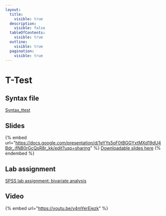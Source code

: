 ```yaml
---
layout:
  title:
    visible: true
  description:
    visible: false
  tableOfContents:
    visible: true
  outline:
    visible: true
  pagination:
    visible: true
---
```


# T-Test

## Syntax file

[Syntax\_ttest](https://drive.google.com/open?id=1qbxMmVKRFYH0vTpXNjv8wXEiIcgORLLZ\&usp=drive\_fs)

## Slides

{% embed url="https://docs.google.com/presentation/d/1eYYs5oF0tBGGYxtMXd19dU4Bdr_jfNB0rGcQsR8r_kk/edit?usp=sharing" %}
[Downloadable slides here](https://docs.google.com/presentation/d/1eYYs5oF0tBGGYxtMXd19dU4Bdr\_jfNB0rGcQsR8r\_kk/edit?usp=sharing)
{% endembed %}

## Lab assignment

[SPSS lab assignment: bivariate analysis](https://docs.google.com/document/d/1t264lnNmAM-f5APKCpvMp\_o-ubB36TfWdpaz-gvXks8/edit?usp=sharing)

## Video

{% embed url="https://youtu.be/v4mYerEjezk" %}
